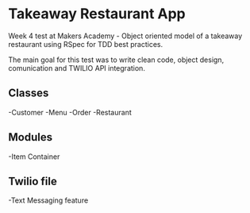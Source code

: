 Takeaway Restaurant App
============

Week 4 test at Makers Academy - Object oriented model of a takeaway restaurant using RSpec for TDD best practices.

The main goal for this test was to write clean code, object design, comunication and TWILIO API integration.

Classes
--------
-Customer
-Menu
-Order
-Restaurant

Modules
----------
-Item Container

Twilio file
-------------
-Text Messaging feature


